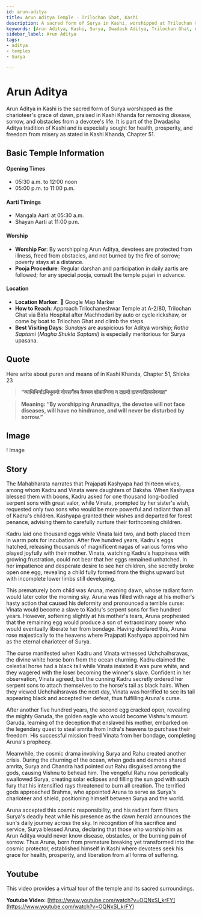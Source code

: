 ```yaml
---
id: arun-aditya
title: Arun Aditya Temple - Trilochan Ghat, Kashi
description: A sacred form of Surya in Kashi, worshipped at Trilochan Ghat. As the divine charioteer, Arun Aditya removes disease, sorrow, and obstacles.
keywords: [Arun Aditya, Kashi, Surya, Dwadash Aditya, Trilochan Ghat, Arun, Hindu temple, Kashi Khanda]
sidebar_label: Arun Aditya
tags:
- aditya
- temples
- Surya

---
```

# Arun Aditya

Arun Aditya in Kashi is the sacred form of Surya worshipped as the charioteer's grace of dawn, praised in Kashi Khanda for removing disease, sorrow, and obstacles from a devotee's life. It is part of the Dwadasha Aditya tradition of Kashi and is especially sought for health, prosperity, and freedom from misery as stated in Kashi Khanda, Chapter 51.

## Basic Temple Information

#### Opening Times
* 05:30 a.m. to 12:00 noon 
* 05:00 p.m. to 11:00 p.m.

#### Aarti Timings
* Mangala Aarti at 05:30 a.m.
* Shayan Aarti at 11:00 p.m.

#### Worship
* **Worship For**: By worshipping Arun Aditya, devotees are protected from illness, freed from obstacles, and not burned by the fire of sorrow; poverty stays at a distance.
* **Pooja Procedure**: Regular darshan and participation in daily aartis are followed; for any special pooja, consult the temple pujari in advance.

#### Location
* **Location Marker**: 📍 Google Map Marker
* **How to Reach**: Approach Trilochaneshwar Temple at A-2/80, Trilochan Ghat via Birla Hospital after Machhodari by auto or cycle rickshaw, or come by boat to Trilochan Ghat and climb the steps.
* **Best Visiting Days**: *Sundays* are auspicious for Aditya worship; *Ratha Saptami* (*Magha Shukla Saptami*) is especially meritorious for Surya upasana.


## Quote
Here write about puran and means of in Kashi Khanda, Chapter 51, Shloka 23

> **“व्याधिभिर्नाऽभिभूयन्ते नोपसर्गैश्च कैश्चन शोकाग्निना न दह्यन्ते ह्यरुणादित्यसेवनात”**

> **Meaning: “By worshipping Arunaditya, the devotee will not face diseases, will have no hindrance, and will never be disturbed by sorrow.”**

## Image 

! Image

## Story

The Mahabharata narrates that Prajapati Kashyapa had thirteen wives, among whom Kadru and Vinata were daughters of Daksha. When Kashyapa blessed them with boons, Kadru asked for one thousand long-bodied serpent sons with great valor, while Vinata, prompted by her sister's wish, requested only two sons who would be more powerful and radiant than all of Kadru's children. Kashyapa granted their wishes and departed for forest penance, advising them to carefully nurture their forthcoming children.

Kadru laid one thousand eggs while Vinata laid two, and both placed them in warm pots for incubation. After five hundred years, Kadru's eggs hatched, releasing thousands of magnificent nagas of various forms who played joyfully with their mother. Vinata, watching Kadru's happiness with growing frustration, could not bear that her eggs remained unhatched. In her impatience and desperate desire to see her children, she secretly broke open one egg, revealing a child fully formed from the thighs upward but with incomplete lower limbs still developing.

This prematurely born child was Aruna, meaning dawn, whose radiant form would later color the morning sky. Aruna was filled with rage at his mother's hasty action that caused his deformity and pronounced a terrible curse: Vinata would become a slave to Kadru's serpent sons for five hundred years. However, softening slightly at his mother's tears, Aruna prophesied that the remaining egg would produce a son of extraordinary power who would eventually liberate her from bondage. Having declared this, Aruna rose majestically to the heavens where Prajapati Kashyapa appointed him as the eternal charioteer of Surya.

The curse manifested when Kadru and Vinata witnessed Uchchaihsravas, the divine white horse born from the ocean churning. Kadru claimed the celestial horse had a black tail while Vinata insisted it was pure white, and they wagered with the loser becoming the winner's slave. Confident in her observation, Vinata agreed, but the cunning Kadru secretly ordered her serpent sons to attach themselves to the horse's tail as black hairs. When they viewed Uchchaihsravas the next day, Vinata was horrified to see its tail appearing black and accepted her defeat, thus fulfilling Aruna's curse.

After another five hundred years, the second egg cracked open, revealing the mighty Garuda, the golden eagle who would become Vishnu's mount. Garuda, learning of the deception that enslaved his mother, embarked on the legendary quest to steal amrita from Indra's heavens to purchase their freedom. His successful mission freed Vinata from her bondage, completing Aruna's prophecy.

Meanwhile, the cosmic drama involving Surya and Rahu created another crisis. During the churning of the ocean, when gods and demons shared amrita, Surya and Chandra had pointed out Rahu disguised among the gods, causing Vishnu to behead him. The vengeful Rahu now periodically swallowed Surya, creating solar eclipses and filling the sun god with such fury that his intensified rays threatened to burn all creation. The terrified gods approached Brahma, who appointed Aruna to serve as Surya's charioteer and shield, positioning himself between Surya and the world.

Aruna accepted this cosmic responsibility, and his radiant form filters Surya's deadly heat while his presence as the dawn herald announces the sun's daily journey across the sky. In recognition of his sacrifice and service, Surya blessed Aruna, declaring that those who worship him as Arun Aditya would never know disease, obstacles, or the burning pain of sorrow. Thus Aruna, born from premature breaking yet transformed into the cosmic protector, established himself in Kashi where devotees seek his grace for health, prosperity, and liberation from all forms of suffering.

## Youtube

This video provides a virtual tour of the temple and its sacred surroundings.

**Youtube Video:** [https://www.youtube.com/watch?v=OQNxSl_krFY](https://www.youtube.com/watch?v=OQNxSl_krFY)